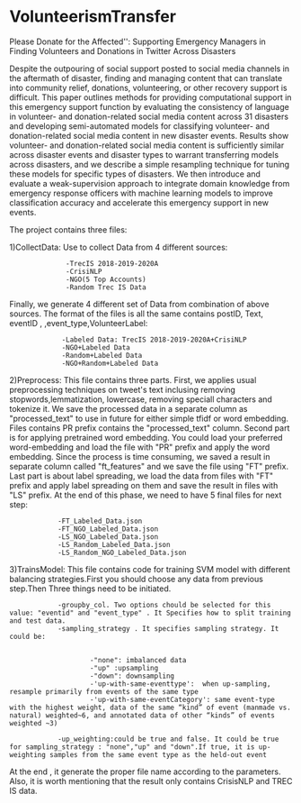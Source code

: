 # VolunteerismTransfer
Please Donate for the Affected'': Supporting Emergency Managers in Finding Volunteers and Donations in Twitter Across Disasters

Despite the outpouring of social support posted to social media channels in the aftermath of disaster, finding and managing content that can translate into community relief, donations, volunteering, or other recovery support is difficult.
This paper outlines methods for providing computational support in this emergency support function by evaluating the consistency of language in volunteer- and donation-related social media content across 31 disasters and developing semi-automated models for classifying volunteer- and donation-related social media content in new disaster events.
Results show volunteer- and donation-related social media content is sufficiently similar across disaster events and disaster types to warrant transferring models across disasters, and we describe a simple resampling technique for tuning these models for specific types of disasters.
We then introduce and evaluate a weak-supervision approach to integrate domain knowledge from emergency response officers with machine learning models to improve classification accuracy and accelerate this emergency support in new events.

The project contains three files:

  1)CollectData: Use to collect Data from 4 different sources: 
  
                  -TrecIS 2018-2019-2020A
                  -CrisiNLP
                  -NGO(5 Top Accounts)
                  -Random Trec IS Data
    
   Finally, we generate 4 different set of Data from combination of above sources. The format of the files is all the same contains postID, Text, eventID ,          ,event_type,VolunteerLabel:
                 
                 -Labeled Data: TrecIS 2018-2019-2020A+CrisiNLP
                 -NGO+Labeled Data
                 -Random+Labeled Data
                 -NGO+Random+Labeled Data
                  
  2)Preprocess: This file contains three parts. First, we applies usual preprocessing techniques on tweet's text inclusing removing stopwords,lemmatization,           lowercase, removing speciall characters and tokenize it. We  save the processed data in a separate column as "processed_text" to use in future 
    for either simple tfidf or word embedding. Files contains PR prefix contains the "processed_text" column.
    Second part is for applying pretrained word embedding. You could load your preferred word-embedding and load the file with "PR" prefix and apply the word         embedding. Since the process is time consuming, we saved a result in separate column called "ft_features" and we save the file using "FT" prefix.
    Last part is about label spreading, we load the data from files with "FT" prefix and apply label spreading on them and save the result in files with "LS"         prefix. At the end of this phase, we need to have 5 final files for next step:
    
                -FT_Labeled_Data.json
                -FT_NGO_Labeled_Data.json
                -LS_NGO_Labeled_Data.json
                -LS_Random_Labeled_Data.json
                -LS_Random_NGO_Labeled_Data.json
                
  
  3)TrainsModel: This file contains code for training SVM model with different balancing strategies.First you should choose any data from previous step.Then Three     things need to be initiated. 
  
                -groupby_col. Two options chould be selected for this value: "eventid" and "event_type" . It Specifies how to split training and test data.
                -sampling_strategy . It specifies sampling strategy. It could be:
                
         
                        -"none": imbalanced data
                        -"up" :upsampling
                        -"down": downsampling
                        -'up-with-same-eventtype':  when up-sampling, resample primarily from events of the same type
                        -'up-with-same-eventCategory': same event-type with the highest weight, data of the same “kind” of event (manmade vs. natural) weighted~6, and annotated data of other “kinds” of events weighted ~3)

                -up_weighting:could be true and false. It could be true for sampling_strategy : "none","up" and "down".If true, it is up-weighting samples from the same event type as the held-out event 
   At the end , it generate the proper file name according to the parameters. Also, it is worth mentioning that the result only contains CrisisNLP and TREC IS       data.
